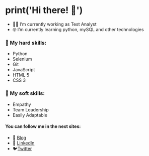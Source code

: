 # print('Hi there! 👋')

- 👨‍💻 I’m currently working as Test Analyst
- 🤓 I’m currently learning python, mySQL and other technologies

### 💪 My hard skills:
- Python
- Selenium
- Git
- JavaScript
- HTML 5
- CSS 3

### 👥 My soft skills:
- Empathy
- Team Leadership
- Easily Adaptable

#### You can follow me in the next sites:
- 📝 [Blog](https://tomasmoralesvera.blogspot.com/ "Blog")
- 💼 [LinkedIn](https://www.linkedin.com/in/tomasmoralesvera/ "LinkedIn")
- 🐦[Twitter](https://twitter.com/moralestomm "Twitter")
